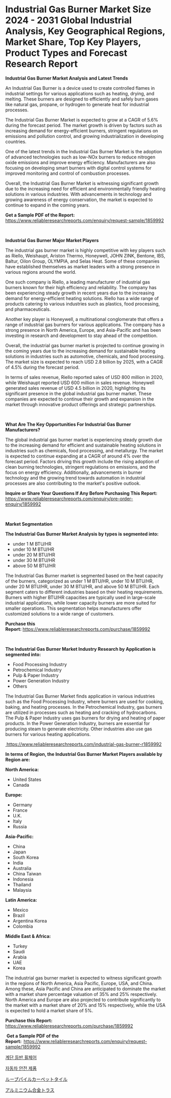 <p><h1>Industrial Gas Burner Market Size 2024 - 2031 Global Industrial Analysis, Key Geographical Regions, Market Share, Top Key Players, Product Types and Forecast Research Report</h1></p><p><strong>Industrial Gas Burner Market Analysis and Latest Trends</strong></p>
<p><p>An Industrial Gas Burner is a device used to create controlled flames in industrial settings for various applications such as heating, drying, and melting. These burners are designed to efficiently and safely burn gases like natural gas, propane, or hydrogen to generate heat for industrial processes.</p><p>The Industrial Gas Burner Market is expected to grow at a CAGR of 5.6% during the forecast period. The market growth is driven by factors such as increasing demand for energy-efficient burners, stringent regulations on emissions and pollution control, and growing industrialization in developing countries.</p><p>One of the latest trends in the Industrial Gas Burner Market is the adoption of advanced technologies such as low-NOx burners to reduce nitrogen oxide emissions and improve energy efficiency. Manufacturers are also focusing on developing smart burners with digital control systems for improved monitoring and control of combustion processes.</p><p>Overall, the Industrial Gas Burner Market is witnessing significant growth due to the increasing need for efficient and environmentally friendly heating solutions in various industries. With advancements in technology and growing awareness of energy conservation, the market is expected to continue to expand in the coming years.</p></p>
<p><strong>Get a Sample PDF of the Report:&nbsp;</strong> <a href="https://www.reliableresearchreports.com/enquiry/request-sample/1859992">https://www.reliableresearchreports.com/enquiry/request-sample/1859992</a></p>
<p>&nbsp;</p>
<p><strong>Industrial Gas Burner Major Market Players</strong></p>
<p><p>The industrial gas burner market is highly competitive with key players such as Riello, Weishaupt, Ariston Thermo, Honeywell, JOHN ZINK, Bentone, IBS, Baltur, Oilon Group, OLYMPIA, and Selas Heat. Some of these companies have established themselves as market leaders with a strong presence in various regions around the world.</p><p>One such company is Riello, a leading manufacturer of industrial gas burners known for their high efficiency and reliability. The company has been experiencing steady growth in recent years due to the increasing demand for energy-efficient heating solutions. Riello has a wide range of products catering to various industries such as plastics, food processing, and pharmaceuticals.</p><p>Another key player is Honeywell, a multinational conglomerate that offers a range of industrial gas burners for various applications. The company has a strong presence in North America, Europe, and Asia-Pacific and has been investing in research and development to stay ahead of the competition.</p><p>Overall, the industrial gas burner market is projected to continue growing in the coming years due to the increasing demand for sustainable heating solutions in industries such as automotive, chemicals, and food processing. The market size is expected to reach USD 2.8 billion by 2025, with a CAGR of 4.5% during the forecast period.</p><p>In terms of sales revenue, Riello reported sales of USD 800 million in 2020, while Weishaupt reported USD 600 million in sales revenue. Honeywell generated sales revenue of USD 4.5 billion in 2020, highlighting its significant presence in the global industrial gas burner market. These companies are expected to continue their growth and expansion in the market through innovative product offerings and strategic partnerships.</p></p>
<p>&nbsp;</p>
<p><strong>What Are The Key Opportunities For Industrial Gas Burner Manufacturers?</strong></p>
<p><p>The global industrial gas burner market is experiencing steady growth due to the increasing demand for efficient and sustainable heating solutions in industries such as chemicals, food processing, and metallurgy. The market is expected to continue expanding at a CAGR of around 4% over the forecast period. Factors driving this growth include the rising adoption of clean burning technologies, stringent regulations on emissions, and the focus on energy efficiency. Additionally, advancements in burner technology and the growing trend towards automation in industrial processes are also contributing to the market's positive outlook.</p></p>
<p><strong>Inquire or Share Your Questions If Any Before Purchasing This Report:</strong> <a href="https://www.reliableresearchreports.com/enquiry/pre-order-enquiry/1859992">https://www.reliableresearchreports.com/enquiry/pre-order-enquiry/1859992</a></p>
<p>&nbsp;</p>
<p><strong>Market Segmentation</strong></p>
<p><strong>The Industrial Gas Burner Market Analysis by types is segmented into:</strong></p>
<p><ul><li>under 1 M BTU/HR</li><li>under 10 M BTU/HR</li><li>under 20 M BTU/HR</li><li>under 30 M BTU/HR</li><li>above 50 M BTU/HR</li></ul></p>
<p><p>The Industrial Gas Burner market is segmented based on the heat capacity of the burners, categorized as under 1 M BTU/HR, under 10 M BTU/HR, under 20 M BTU/HR, under 30 M BTU/HR, and above 50 M BTU/HR. Each segment caters to different industries based on their heating requirements. Burners with higher BTU/HR capacities are typically used in large-scale industrial applications, while lower capacity burners are more suited for smaller operations. This segmentation helps manufacturers offer customized solutions to a wide range of customers.</p></p>
<p><strong>Purchase this Report:&nbsp;</strong><a href="https://www.reliableresearchreports.com/purchase/1859992">https://www.reliableresearchreports.com/purchase/1859992</a></p>
<p>&nbsp;</p>
<p><strong>The Industrial Gas Burner Market Industry Research by Application is segmented into:</strong></p>
<p><ul><li>Food Processing Industry</li><li>Petrochemical Industry</li><li>Pulp & Paper Industry</li><li>Power Generation Industry</li><li>Others</li></ul></p>
<p><p>The Industrial Gas Burner Market finds application in various industries such as the Food Processing Industry, where burners are used for cooking, baking, and heating processes. In the Petrochemical Industry, gas burners are utilized in processes such as heating and cracking of hydrocarbons. The Pulp & Paper Industry uses gas burners for drying and heating of paper products. In the Power Generation Industry, burners are essential for producing steam to generate electricity. Other industries also use gas burners for various heating applications.</p></p>
<p><a href="https://www.reliableresearchreports.com/industrial-gas-burner-r1859992">&nbsp;https://www.reliableresearchreports.com/industrial-gas-burner-r1859992</a></p>
<p><strong>In terms of Region, the Industrial Gas Burner Market Players available by Region are:</strong></p>
<p>
    <p> <strong> North America: </strong>
        <ul>
            <li>United States</li>
            <li>Canada</li>
        </ul>
        </p> 
    <p> <strong> Europe: </strong>
        <ul>
            <li>Germany</li>
            <li>France</li>
            <li>U.K.</li>
            <li>Italy</li>
            <li>Russia</li>
        </ul>
        </p> 
    <p> <strong> Asia-Pacific: </strong>
        <ul>
            <li>China</li>
            <li>Japan</li>
            <li>South Korea</li>
            <li>India</li>
            <li>Australia</li>
            <li>China Taiwan</li>
            <li>Indonesia</li>
            <li>Thailand</li>
            <li>Malaysia</li>
        </ul>
        </p> 
    <p> <strong> Latin America: </strong>
        <ul>
            <li>Mexico</li>
            <li>Brazil</li>
            <li>Argentina Korea</li>
            <li>Colombia</li>
        </ul>
        </p> 
    <p> <strong> Middle East & Africa: </strong>
        <ul>
            <li>Turkey</li>
            <li>Saudi</li>
            <li>Arabia</li>
            <li>UAE</li>
            <li>Korea</li>
        </ul>
    </p>
    </p>
<p><p>The industrial gas burner market is expected to witness significant growth in the regions of North America, Asia Pacific, Europe, USA, and China. Among these, Asia Pacific and China are anticipated to dominate the market with a market share percentage valuation of 35% and 25% respectively. North America and Europe are also projected to contribute significantly to the market with a market share of 20% and 15% respectively, while the USA is expected to hold a market share of 5%.</p></p>
<p><strong>Purchase this Report: </strong><a href="https://www.reliableresearchreports.com/purchase/1859992">https://www.reliableresearchreports.com/purchase/1859992</a></p>
<p>&nbsp;<strong>Get a Sample PDF of the Report:&nbsp;&nbsp;</strong><a href="https://www.reliableresearchreports.com/enquiry/request-sample/1859992">https://www.reliableresearchreports.com/enquiry/request-sample/1859992</a></p>
<p><strong></strong></p>
<p><p><a href="https://medium.com/@ethanmorar2011/%EA%B3%84%EB%8B%A8-%EC%98%A4%EB%A5%B4%EB%A5%B4%EA%B8%B0-%ED%9C%A0%EC%B2%B4%EC%96%B4-%EC%8B%9C%EC%9E%A5-%EB%B6%84%EC%84%9D-cagr-%EC%8B%9C%EC%9E%A5-%EB%B6%84%ED%95%A0-%EB%B0%8F-%EA%B8%80%EB%A1%9C%EB%B2%8C-%EC%82%B0%EC%97%85-%EA%B0%9C%EC%9A%94-ffe2f7daf63d">계단 등반 휠체어</a></p><p><a href="https://medium.com/@kylevasquez266/%EC%9E%90%EB%8F%99%EC%B0%A8-%EC%95%88%EC%A0%84-%EC%A0%9C%ED%92%88-%EC%8B%9C%EC%9E%A5-%EC%A0%90%EC%9C%A0%EC%9C%A8-%EB%B3%80%ED%99%94-%EB%B0%8F-%EC%8B%9C%EC%9E%A5-%EC%84%B1%EC%9E%A5-%EC%B6%94%EC%9D%B4-2024-2031%EB%85%84-c0ec302f81ef">자동차 안전 제품</a></p><p><a href="https://medium.com/@ferneconroy11/%E3%83%AB%E3%83%BC%E3%83%97%E3%83%91%E3%82%A4%E3%83%AB%E3%82%AB%E3%83%BC%E3%83%9A%E3%83%83%E3%83%88%E3%82%BF%E3%82%A4%E3%83%AB%E3%81%AE%E5%B8%82%E5%A0%B4%E3%82%B7%E3%82%A7%E3%82%A2%E3%81%AE%E9%80%B2%E5%8C%96%E3%81%A8%E5%B8%82%E5%A0%B4%E6%88%90%E9%95%B7%E3%83%88%E3%83%AC%E3%83%B3%E3%83%89-2024%E5%B9%B4-2031%E5%B9%B4-8f759b58eeab">ループパイルカーペットタイル</a></p><p><a href="https://medium.com/@russellrodriguez2727/%E3%82%A2%E3%83%AB%E3%83%9F%E3%83%8B%E3%82%A6%E3%83%A0%E5%90%88%E9%87%91%E3%83%88%E3%83%A9%E3%82%B9%E5%B8%82%E5%A0%B4-2031%E5%B9%B4%E3%81%BE%E3%81%A7%E3%81%AE%E6%88%90%E5%8A%9F%E3%81%99%E3%82%8B%E3%83%93%E3%82%B8%E3%83%8D%E3%82%B9%E6%88%A6%E7%95%A5%E3%81%AE%E9%8D%B5-520ec4415f63">アルミニウム合金トラス</a></p></p>